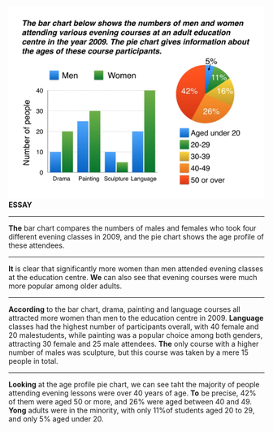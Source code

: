 ![](../images/two_charts.png)  
**ESSAY**
***
**The** bar chart compares the numbers of males and females who took four different evening classes in 2009, and the pie chart shows the age profile of these attendees.
***
**It** is clear that significantly more women than men attended evening classes at the education centre. **We** can also see that evening courses were much more popular among older adults.
***
**According** to the bar chart, drama, painting and language courses all attracted more women than men to the education centre in 2009. **Language** classes had the highest number of participants overall, with 40 female and 20 malestudents, while painting was a popular choice among both genders, attracting 30 female and 25 male attendees. **The** only course with a higher number of males was sculpture, but this course was taken by a mere 15 people in total.
***
**Looking** at the age profile pie chart, we can see taht the majority of people attending evening lessons were over 40 years of age. **To** be precise, 42% of them were aged 50 or more, and 26% were aged between 40 and 49. **Yong** adults were in the minority, with only 11%of students aged 20 to 29, and only 5% aged under 20.